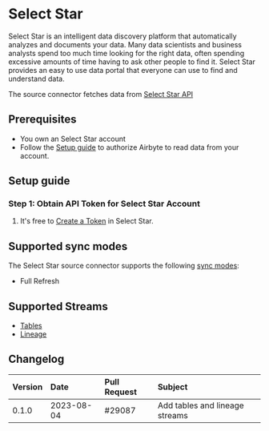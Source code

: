 # Select Star

Select Star is an intelligent data discovery platform that automatically analyzes and documents your data.
Many data scientists and business analysts spend too much time looking for the right data, often spending excessive amounts of time having to ask other people to find it.
Select Star provides an easy to use data portal that everyone can use to find and understand data.

The source connector fetches data from [Select Star API](https://docs.selectstar.com/select-star-api)

## Prerequisites

* You own an Select Star account
* Follow the [Setup guide](#setup-guide) to authorize Airbyte to read data from your account.

## Setup guide

### Step 1: Obtain API Token for Select Star Account

1. It's free to [Create a Token](https://docs.selectstar.com/select-star-api/authentication) in Select Star.

## Supported sync modes

The Select Star source connector supports the following [sync modes](https://docs.airbyte.com/cloud/core-concepts#connection-sync-modes):
 - Full Refresh

## Supported Streams

- [Tables](https://api.production.selectstar.com/docs/#tag/tables)
- [Lineage](https://api.production.selectstar.com/docs/#tag/lineage)

## Changelog

| Version | Date       | Pull Request                                             | Subject                                                                        |
|:--------|:-----------|:---------------------------------------------------------|:-------------------------------------------------------------------------------|
| 0.1.0  | 2023-08-04 | #29087 | Add tables and lineage streams |

